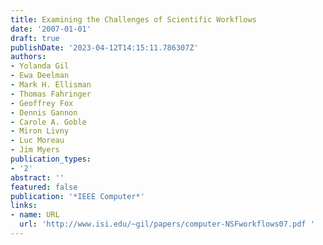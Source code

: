 ```yaml
---
title: Examining the Challenges of Scientific Workflows
date: '2007-01-01'
draft: true
publishDate: '2023-04-12T14:15:11.786307Z'
authors:
- Yolanda Gil
- Ewa Deelman
- Mark H. Ellisman
- Thomas Fahringer
- Geoffrey Fox
- Dennis Gannon
- Carole A. Goble
- Miron Livny
- Luc Moreau
- Jim Myers
publication_types:
- '2'
abstract: ''
featured: false
publication: '*IEEE Computer*'
links:
- name: URL
  url: 'http://www.isi.edu/~gil/papers/computer-NSFworkflows07.pdf '
---
```


